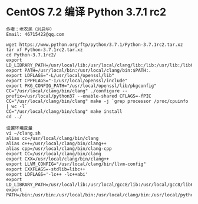 # CentOS 7.2 编译 Python 3.7.1 rc2
    
    作者：老农民（刘启华）
    Email: 46715422@qq.com
    
    wget https://www.python.org/ftp/python/3.7.1/Python-3.7.1rc2.tar.xz
    tar xf Python-3.7.1rc2.tar.xz
    cd Python-3.7.1rc2/
    export LD_LIBRARY_PATH=/usr/local/lib:/usr/local/clang/lib:/lib:/usr/lib:/lib64:/usr/lib64:/usr/local/lib64:$LD_LIBRARY_PATH
    export PATH=/usr/local/bin:/usr/local/clang/bin:$PATH:.
    export LDFLAGS="-L/usr/local/openssl/lib"
    export CPPFLAGS="-I/usr/local/openssl/include"
    export PKG_CONFIG_PATH="/usr/local/openssl/lib/pkgconfig"
    CC="/usr/local/clang/bin/clang" ./configure --prefix=/usr/local/python37 --enable-shared CFLAGS=-fPIC
    CC="/usr/local/clang/bin/clang" make -j `grep processor /proc/cpuinfo | wc -l`
    CC="/usr/local/clang/bin/clang" make install
    cd ../
    
    设置环境变量
    vi ~/clang.sh
    alias cc=/usr/local/clang/bin/clang
    alias c++=/usr/local/clang/bin/clang++
    alias cpp=/usr/local/clang/bin/clang-cpp
    export CC=/usr/local/clang/bin/clang
    export CXX=/usr/local/clang/bin/clang++
    export LLVM_CONFIG="/usr/local/clang/bin/llvm-config"
    export CXXFLAGS=-stdlib=libc++
    export LDFLAGS='-lc++ -lc++abi'
    export LD_LIBRARY_PATH=/usr/local/lib:/usr/local/gcc8/lib:/usr/local/gcc8/lib64:/usr/local/clang/lib:/usr/local/python37/lib:/usr/local/node/lib:/lib:/usr/lib:/lib64:/usr/lib64:/usr/local/lib64:$LD_LIBRARY_PATH
    export PATH=/bin:/usr/bin:/usr/local/bin:/usr/local/clang/bin:/usr/local/python37/bin:/usr/local/node/bin:$PATH:.
    